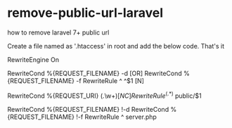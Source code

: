 # remove-public-url-laravel
how to remove laravel 7+ public url 

Create a file named as '.htaccess' in root and add the below code. That's it


RewriteEngine On

RewriteCond %{REQUEST_FILENAME} -d [OR]
RewriteCond %{REQUEST_FILENAME} -f
RewriteRule ^ ^$1 [N]

RewriteCond %{REQUEST_URI} (\.\w+$) [NC]
RewriteRule ^(.*)$ public/$1 

RewriteCond %{REQUEST_FILENAME} !-d
RewriteCond %{REQUEST_FILENAME} !-f
RewriteRule ^ server.php
